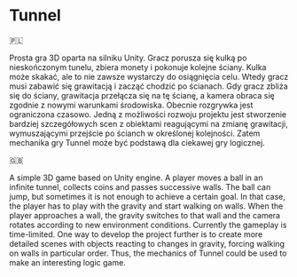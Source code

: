 # Tunnel

🇵🇱

Prosta gra 3D oparta na silniku Unity. Gracz porusza się kulką po nieskończonym tunelu, zbiera monety i pokonuje kolejne ściany. Kulka może skakać, ale to nie zawsze wystarczy do osiągnięcia celu. Wtedy gracz musi zabawić się grawitacją i zacząć chodzić po ścianach. Gdy gracz zbliża się do ściany, grawitacja przełącza się na tę ścianę, a kamera obraca się zgodnie z nowymi warunkami środowiska. Obecnie rozgrywka jest ograniczona czasowo. Jedną z możliwości rozwoju projektu jest stworzenie bardziej szczegółowych scen z obiektami reagującymi na zmianę grawitacji, wymuszającymi przejście po ścianch w określonej kolejności. Zatem mechanika gry Tunnel może być podstawą dla ciekawej gry logicznej.

🇬🇧

A simple 3D game based on Unity engine. A player moves a ball in an infinite tunnel, collects coins and passes successive walls. The ball can jump, but sometimes it is not enough to achieve a certain goal. In that case, the player has to play with the gravity and start walking on walls. When the player approaches a wall, the gravity switches to that wall and the camera rotates according to new environment conditions. Currently the gameplay is time-limited. One way to develop the project further is to create more detailed scenes with objects reacting to changes in gravity, forcing walking on walls in particular order. Thus, the mechanics of Tunnel could be used to make an interesting logic game.
